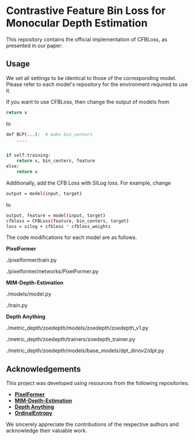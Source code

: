# Contrastive Feature Bin Loss for Monocular Depth Estimation
This repository contains the official implementation of CFBLoss, as presented in our paper:


## Usage
We set all settings to be identical to those of the corresponding model. Please refer to each model's repository for the environment required to use it.

If you want to use CFBLoss, then change the output of models from
```sh
return x
```
to
```sh
def BCP(...):  # make bin_centers
    ....


if self.training:
    return x, bin_centers, feature
else:
    return x
```

Additionally, add the CFB Loss with SILog loss. For example, change
```sh
output = model(input, target)
```
to
```sh
output, feature = model(input, target)
cfbloss = CFBLoss(feature, bin_centers, target)
loss = silog + cfbloss * cfbloss_weights
```

The code modifications for each model are as follows.

**PixelFormer**

./pixelformer/train.py

./pixelformer/networks/PixelFormer.py

**MIM-Depth-Estimation**

./models/model.py

./train.py

**Depth Anything**

./metric_depth/zoedepth/models/zoedepth/zoedepth_v1.py

./metric_depth/zoedepth/trainers/zoedepth_trainer.py

./metric_depth/zoedepth/models/base_models/dpt_dinov2/dpt.py



## Acknowledgements
This project was developed using resources from the following repositories:  

- [**PixelFormer**](https://github.com/ashutosh1807/PixelFormer)  
- [**MIM-Depth-Estimation**](https://github.com/SwinTransformer/MIM-Depth-Estimation)  
- [**Depth Anything**](https://github.com/LiheYoung/Depth-Anything)  
- [**OrdinalEntropy**](https://github.com/needylove/OrdinalEntropy)  

We sincerely appreciate the contributions of the respective authors and acknowledge their valuable work. 
 
